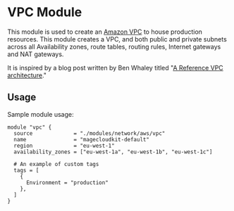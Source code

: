 # VPC Module

This module is used to create an [Amazon VPC](https://aws.amazon.com/vpc/) to house production resources. This
module creates a VPC, and both public and private subnets across all Availability zones, route tables, routing
rules, Internet gateways and NAT gateways.

It is inspired by a blog post written by Ben Whaley titled
"[A Reference VPC architecture](https://www.whaletech.co/2014/10/02/reference-vpc-architecture.html)."

## Usage

Sample module usage:

```
module "vpc" {
  source             = "./modules/network/aws/vpc"
  name               = "magecloudkit-default"
  region             = "eu-west-1"
  availability_zones = ["eu-west-1a", "eu-west-1b", "eu-west-1c"]

  # An example of custom tags
  tags = [
    {
      Environment = "production"
    },
  ]
}
```
